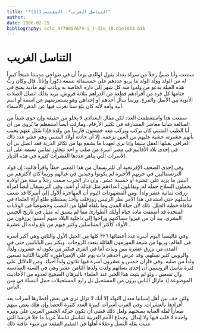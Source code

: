 ```yaml
---
title: "*التناسل الغريب*. المقتبس 1(1)"
author: 
date: 1906-02-25
bibliography: oclc_4770057679-i_1-div_10.d1e1853.bib
---
```




#  التناسل الغريب 


 سمعت وأنا صبيٌّ رجلاً من سراة بغداد يقول لوالدي يوماً أن في ضواحي مدينتنا شيخاً كبيراً له من الولد وولد الولد ما يربو عددهم على  خمسمائة  نسمة ذكوراً وإناثاً. قال وكان ربُّ هذه العيلة يدعو من ولدوا منه كل شهر إلى داره الخاصة به ويأدب لهم مأدبة يمنح في ختامها كل فرد من أفرادهم قطعة من الدراهم بثلاثة قروش. يريد بذلك اتصال الصلات الأبوية بين الأصل والفرع. وربما سأل أحدهم أو إحداهن وهو يستعرضهم عن اسمه أو اسم أبيه وأمه لأنه كان بلغ سناً تغرب فيها عن الذهن الأسماء. 

 سمعت هذا واستعظمت العدد لكن مقال البغدادي لا يخلو من حقيقة وإن حوى شيئاً من المبالغة شأننا معاشر المشارقة في تكثير الأرقام. ومازلت أيضاً استعظم ما يُروى من أن أبا الطيب المتنبي كان يركب ويركب معه  خمسون  فارساً من ولده فإذا سُئل عنهم يجيب بأنهم عشيرته خشية عليهم من العين بزعمه. إلا أن حادثة أولاد المتنبي وهم  عشر  عدد ذاك العراقي يقبلها العقل سيما وإنا نرى لعهدنا ما يشفع بها من تكاثر الذرية فقد اتصل بي أن في  إحدى  بلاد الأقاليم في مصر أسرة من صلب و  احد  تتجاوز  ثمانين  نسمة على أن الأسرات التي يناهز عددها العشرات كثيرة في هذه الديار. 

 وفي  إحدى  الصحف الإفرنجية أن للترنسفال من هذا المعنى حظاً وافراً قالت: إن قواد الترنسفاليين في حربهم الأخيرة لم يكونوا وحيدين في عيالهم وربما كان لأكثرهم من البنين ما يزيد على  عشرة  أو  خمسة  عشر  .   وإن دار الحرب صمت رجلاً و  ستة  من أولاده يحملون السلاح حمله له. ويقاتلون أعداءهم مثل قتاله أو أشد. وفي الترنسفال أيضاً امرأة رزقت  ثمانية  عشر  ولداً. ومن المشهودات اليوم أن المهاجرة الأول إلى أميركا قد ضعف تناسلهم حتى استدعى هذا الأمر نظر الرئيس روزفلت وأخذ يستطلع طلع آراء العلماء في ملافاة خطبه الجلل. ذلك لأن حياة المدن وما يلقاه أهلها من النصب وخصوصاً في الولايات المتحدة قد أضعفت مادة حياة أولئك الطوارئ مما لم يسبق له مثيل في تاريخ الجنس البشري.   بيد أن من غيروا مساكنهم وراحوا إلى داخلية البلاد منهم أمسوا يرزقون من الأولاد كأكثر المتناسلين وكثير فيهم من بلغ ولده ال  عشرة  . 

 وفي غاليسيا اليوم أسرة عدد أعضائها  ٣٢٦  كلها من الجيل الأول والثاني وهي أكبر أسرة   في العالم. وربها من شيعة المورمون القائلة بتعدد الزوجات. ويكثر بين اليابانيين حتى في المدن من يرزق  عشرة  بنين وبنات أما في القرى فيكثر من يكون له  عشرون  ولداً. والروس كثير نسلهم. وقد عرض أحدهم ذات يوم على الإمبراطورة كاترينا الثانية  تسعين  ولداً من صلبه. وفي قازان  خمس  و  عشرون  أسرة فيها  ثلاثون  ولداً أحياء. ومن الدلائل على كثرة تناسل الروسيين أن  إحدى  نسائهم ولدت ولدها الثامن  عشر  وهي في السنة السادسة وال  تسعين  . ولو لم يثبت هذا الخبر عند العلماء بالبرهان الصحيح لعدوه من الأحاديث الموضوعة إذ مازال الناس يرون من المستحيل بل رابع المستحيلات حمل النساء في سن اليأس. 

 ولئن خف بين أهل إسبانيا معدل التولد إلا أنك لا تزال ترى في بعض أقطارها أسرات يعد أفرادها بالعشرات. وفي العرب أسرات كبيرة   العدد كثيرة الحصا وإن هلك بعض بنيهم صغاراً لقلة العناية بصحتهم ولعل ذلك قضى أن تكون حركة الجنس العربي على وتيرة واحدة لا قلب فيها ولا إبدال. وجماع الأمم الغربية تتناسل تناسلاً غريباً ما خلا فرنسا التي منيت بقلة النسل وعقلاء أهلها في المقيم المقعد من سوء عاقبة ذلك. 
